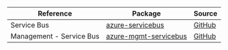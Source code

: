 | Reference | Package | Source |
|---|---|---|
|Service Bus|[azure-servicebus](https://repo1.maven.org/maven2/com/microsoft/azure/azure-servicebus)|[GitHub](https://github.com/Azure/azure-sdk-for-java/blob/main/sdk/servicebus/microsoft-azure-servicebus)|
|Management - Service Bus|[azure-mgmt-servicebus](https://repo1.maven.org/maven2/com/microsoft/azure/azure-mgmt-servicebus)|[GitHub](https://github.com/Azure/azure-sdk-for-java/blob/main/)|
